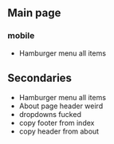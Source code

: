 ## Main page
### mobile
- Hamburger menu all items


## Secondaries
- Hamburger menu all items
- About page header weird
- dropdowns fucked
 - copy footer from index
 - copy header from about

